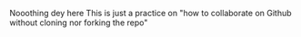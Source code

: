 Nooothing dey here
This is just a practice on "how to collaborate on Github without cloning nor forking the repo"
